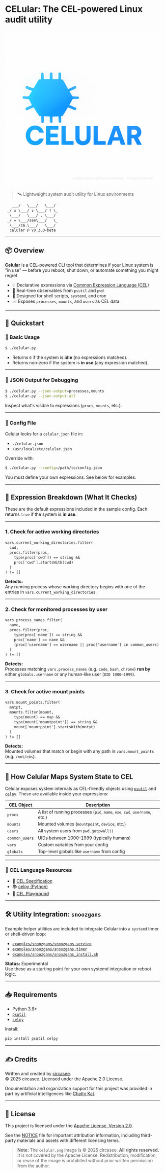 # CELular: The CEL-powered Linux audit utility

![Celular Banner](./celular.png)

> 🛰️ Lightweight system audit utility for Linux environments 

```
   ___/   \___/   \___/
 _/ ∧ \___/ ∨ \___/ ! \_
  \___/   \___/ . \___/
 _/ = \___/see\___/   \_
  \___/ca.\___/   \___/
  celular @ v0.3.0-beta
```

---

## 📦 Overview

**Celular** is a CEL-powered CLI tool that determines if your Linux system is "in use" — before you reboot, shut down, or automate something you might regret.

- 💡 Declarative expressions via [Common Expression Language (CEL)](https://github.com/google/cel-spec)
- 🧠 Real-time observables from `psutil` and `pwd`
- 🎯 Designed for shell scripts, `systemd`, and cron
- 📈 Exposes `processes`, `mounts`, and `users` as CEL data

---

## 🚀 Quickstart

### 🔹 Basic Usage

```bash
$ ./celular.py
```

- Returns `0` if the system is **idle** (no expressions matched).
- Returns non-zero if the system is **in use** (any expression matched).

---

### 🔹 JSON Output for Debugging

```bash
$ ./celular.py --json-output=processes,mounts
$ ./celular.py --json-output-all
```

Inspect what's visible to expressions (`procs`, `mounts`, etc.).

---

### 🔹 Config File

Celular looks for a `celular.json` file in:

- `./celular.json`
- `/usr/local/etc/celular.json`

Override with:

```bash
$ ./celular.py --config=/path/to/config.json
```

You must define your own expressions. See below for examples.

---

## 🧠 Expression Breakdown (What It Checks)

These are the default expressions included in the sample config. Each returns `true` if the system is **in use**.

---

### 1. Check for active working directories

```cel
vars.current_working_directories.filter(
  cwd,
  procs.filter(proc,
    type(proc['cwd']) == string &&
    proc['cwd'].startsWith(cwd)
  )
) != []
```

**Detects:**  
Any running process whose working directory begins with one of the entries in `vars.current_working_directories`.

---

### 2. Check for monitored processes by user

```cel
vars.process_names.filter(
  name,
  procs.filter(proc,
    type(proc['name']) == string &&
    proc['name'] == name &&
    (proc['username'] == username || proc['username'] in common_users)
  )
) != []
```

**Detects:**  
Processes matching `vars.process_names` (e.g. `code`, `bash`, `chrome`) **run by** either `globals.username` or any human-like user (`UID 1000–1999`).

---

### 3. Check for active mount points

```cel
vars.mount_points.filter(
  mntpt,
  mounts.filter(mount,
    type(mount) == map &&
    type(mount['mountpoint']) == string &&
    mount['mountpoint'].startsWith(mntpt)
  )
) != []
```

**Detects:**  
Mounted volumes that match or begin with any path in `vars.mount_points` (e.g. `/mnt/ebs`).

---

## 🧠 How Celular Maps System State to CEL

Celular exposes system internals as CEL-friendly objects using [`psutil`](https://pypi.org/project/psutil/) and [`celpy`](https://pypi.org/project/celpy/). These are available inside your expressions:

| CEL Object | Description |
|------------|-------------|
| `procs` | A list of running processes (`pid`, `name`, `exe`, `cwd`, `username`, etc.) |
| `mounts` | Mounted volumes (`mountpoint`, `device`, etc.) |
| `users` | All system users from `pwd.getpwall()` |
| `common_users` | UIDs between 1000–1999 (typically humans) |
| `vars` | Custom variables from your config |
| `globals` | Top-level globals like `username` from config |

---

### 🔗 CEL Language Resources

- 📘 [CEL Specification](https://github.com/google/cel-spec)
- 📚 [celpy (Python)](https://github.com/codemix/cel-python)
- 🧪 [CEL Playground](https://github.com/undistro/cel-playground)

---

## 🛠 Utility Integration: `snoozgans`

Example helper utilities are included to integrate Celular into a `systemd` timer or shell-driven loop:

- [`examples/snoozgans/snoozgans.service`](examples/snoozgans/snoozgans.service)
- [`examples/snoozgans/snoozgans.timer`](examples/snoozgans/snoozgans.timer)
- [`examples/snoozgans/snoozgans_install.sh`](examples/snoozgans/snoozgans_install.sh)

**Status:** Experimental  
Use these as a starting point for your own systemd integration or reboot logic.

---

## 📥 Requirements

- Python 3.6+
- [`psutil`](https://pypi.org/project/psutil/)
- [`celpy`](https://pypi.org/project/celpy/)

Install:

```bash
pip install psutil celpy
```

---

## ✍️ Credits

Written and created by [circasee](https://github.com/circasee).  
© 2025 circasee. Licensed under the Apache 2.0 License.  

Documentation and organization support for this project was provided in part by artificial intelligences like 
[Chatty Kat](https://www.openai.com/chatgpt).

---

## 📄 License

This project is licensed under the [Apache License, Version 2.0](LICENSE).

See the [NOTICE](NOTICE) file for important attribution information, 
including third-party materials and assets with different licensing terms.

> **Note:** The `celular.png` image is © 2025 circasee. **All rights reserved.**  
> It is not covered by the Apache License. Redistribution, modification, or reuse of the image is prohibited without prior written permission from the author.
